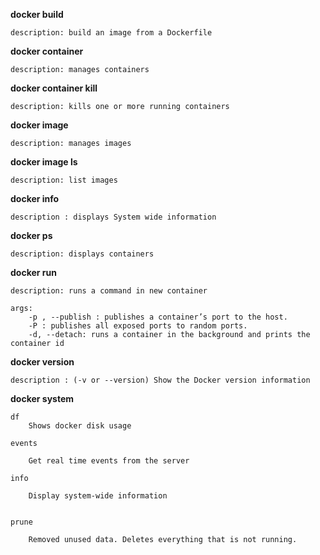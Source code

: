**docker build**

	description: build an image from a Dockerfile

**docker container**

	description: manages containers

**docker container kill**

	description: kills one or more running containers

**docker image**

	description: manages images

**docker image ls**

	description: list images

**docker info**

	description : displays System wide information

**docker ps**

	description: displays containers

**docker run**

	description: runs a command in new container

	args:
		-p , --publish : publishes a container’s port to the host.
		-P : publishes all exposed ports to random ports.
		-d, --detach: runs a container in the background and prints the container id

**docker version**

    description : (-v or --version) Show the Docker version information


**docker system**

	df
		Shows docker disk usage

	events

		Get real time events from the server

	info

		Display system-wide information

	
	prune

		Removed unused data. Deletes everything that is not running.